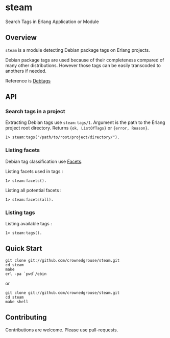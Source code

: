 # steam
Search Tags in Erlang Application or Module

## Overview ##
`steam` is a module detecting Debian package tags on Erlang projects. 

Debian package tags are used because of their completeness compared of many other distributions. However those tags can be easily transcoded to anothers if needed.

Reference is [Debtags](http://anonscm.debian.org/cgit/debtags/vocabulary.git/tree/debian-packages)

## API ##
### Search tags in a project ###

Extracting Debian tags use `steam:tags/1`. 
Argument is the path to the Erlang project root directory.
Returns `{ok, ListOfTags}` or `{error, Reason}`.

```
1> steam:tags("/path/to/root/project/directory/").
```

### Listing facets ###
Debian tag classification use [Facets](https://en.wikipedia.org/wiki/Faceted_classification).

Listing facets used in tags :
```
1> steam:facets().
```

Listing all potential facets :

```
1> steam:facets(all).
```

### Listing tags ###

Listing available tags :
```
1> steam:tags().
```

## Quick Start ##

```
git clone git://github.com/crownedgrouse/steam.git
cd steam
make
erl -pa `pwd`/ebin
```
or
```
git clone git://github.com/crownedgrouse/steam.git
cd steam
make shell
```

## Contributing ##

Contributions are welcome. Please use pull-requests.

